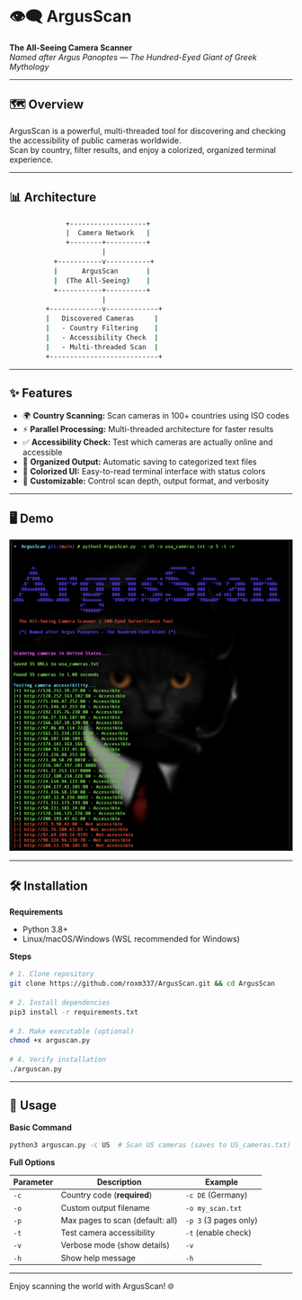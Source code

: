 # 👁️‍🗨️ ArgusScan
**The All-Seeing Camera Scanner**  
*Named after Argus Panoptes — The Hundred-Eyed Giant of Greek Mythology*

---

## 🗺️ Overview

ArgusScan is a powerful, multi-threaded tool for discovering and checking the accessibility of public cameras worldwide.  
Scan by country, filter results, and enjoy a colorized, organized terminal experience.

---

## 📊 Architecture

```bash
              +-------------------+
              |  Camera Network   |
              +--------+----------+
                       |
           +-----------v-----------+
           |      ArgusScan       |
           |  (The All-Seeing)    |
           +-----------+----------+
                       |
         +-------------v-------------+
         |   Discovered Cameras     |
         |   - Country Filtering    |
         |   - Accessibility Check  |
         |   - Multi-threaded Scan  |
         +---------------------------+
```

---

## ✨ Features

- 🌍 **Country Scanning:** Scan cameras in 100+ countries using ISO codes
- ⚡ **Parallel Processing:** Multi-threaded architecture for faster results
- ✅ **Accessibility Check:** Test which cameras are actually online and accessible
- 📁 **Organized Output:** Automatic saving to categorized text files
- 🎨 **Colorized UI:** Easy-to-read terminal interface with status colors
- 🔧 **Customizable:** Control scan depth, output format, and verbosity

---

## 🖥️ Demo

![ArgusScan Terminal Demo](https://raw.githubusercontent.com/roxm337/ArgusScan/refs/heads/main/Screenshot%202025-05-22%20at%2010.38.37.png)

---

## 🛠️ Installation

**Requirements**
- Python 3.8+
- Linux/macOS/Windows (WSL recommended for Windows)

**Steps**
```bash
# 1. Clone repository
git clone https://github.com/roxm337/ArgusScan.git && cd ArgusScan

# 2. Install dependencies
pip3 install -r requirements.txt

# 3. Make executable (optional)
chmod +x arguscan.py

# 4. Verify installation
./arguscan.py
```

---

## 🚀 Usage

**Basic Command**
```bash
python3 arguscan.py -c US  # Scan US cameras (saves to US_cameras.txt)
```

**Full Options**

| Parameter | Description                    | Example                |
|-----------|-------------------------------|------------------------|
| `-c`      | Country code (**required**)    | `-c DE` (Germany)      |
| `-o`      | Custom output filename         | `-o my_scan.txt`       |
| `-p`      | Max pages to scan (default: all) | `-p 3` (3 pages only) |
| `-t`      | Test camera accessibility      | `-t` (enable check)    |
| `-v`      | Verbose mode (show details)    | `-v`                   |
| `-h`      | Show help message              | `-h`                   |

---

Enjoy scanning the world with ArgusScan! 🌐
